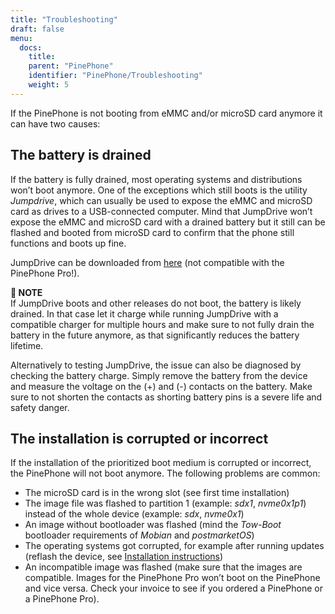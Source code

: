```yaml
---
title: "Troubleshooting"
draft: false
menu:
  docs:
    title:
    parent: "PinePhone"
    identifier: "PinePhone/Troubleshooting"
    weight: 5
---
```


If the PinePhone is not booting from eMMC and/or microSD card anymore it can have two causes:

## The battery is drained

If the battery is fully drained, most operating systems and distributions won’t boot anymore. One of the exceptions which still boots is the utility _Jumpdrive_, which can usually be used to expose the eMMC and microSD card as drives to a USB-connected computer. Mind that JumpDrive won’t expose the eMMC and microSD card with a drained battery but it still can be flashed and booted from microSD card to confirm that the phone still functions and boots up fine. 

JumpDrive can be downloaded from [here](https://github.com/dreemurrs-embedded/Jumpdrive/releases/download/0.8/pine64-pinephone.img.xz) (not compatible with the PinePhone Pro!). 

**📌 NOTE**\
If JumpDrive boots and other releases do not boot, the battery is likely drained. In that case let it charge while running JumpDrive with a compatible charger for multiple hours and make sure to not fully drain the battery in the future anymore, as that significantly reduces the battery lifetime.

Alternatively to testing JumpDrive, the issue can also be diagnosed by checking the battery charge. Simply remove the battery from the device and measure the voltage on the (+) and (-) contacts on the battery. Make sure to not shorten the contacts as shorting battery pins is a severe life and safety danger.

## The installation is corrupted or incorrect

If the installation of the prioritized boot medium is corrupted or incorrect, the PinePhone will not boot anymore. The following problems are common:

* The microSD card is in the wrong slot (see first time installation)
* The image file was flashed to partition 1 (example: _sdx1_, _nvme0x1p1_) instead of the whole device (example: _sdx_, _nvme0x1_)
* An image without bootloader was flashed (mind the _Tow-Boot_ bootloader requirements of _Mobian_ and _postmarketOS_)
* The operating systems got corrupted, for example after running updates (reflash the device, see [Installation instructions](/documentation/PinePhone/Installation_instructions))
* An incompatible image was flashed (make sure that the images are compatible. Images for the PinePhone Pro won’t boot on the PinePhone and vice versa. Check your invoice to see if you ordered a PinePhone or a PinePhone Pro).
